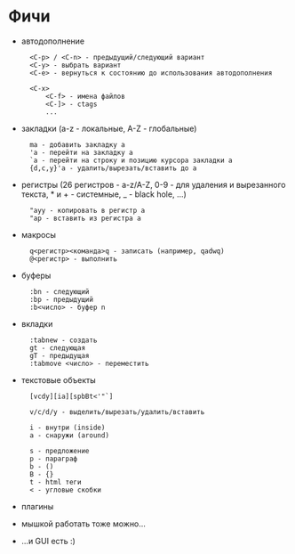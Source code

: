 # Фичи

* автодополнение

        <C-p> / <C-n> - предыдущий/следующий вариант
        <C-y> - выбрать вариант
        <C-e> - вернуться к состоянию до использования автодополнения

        <C-x>
            <C-f> - имена файлов
            <C-]> - сtags
            ...

* закладки (a-z - локальные, A-Z - глобальные)

        ma - добавить закладку a
        'a - перейти на закладку a
        `a - перейти на строку и позицию курсора закладки a
        {d,c,y}'a - удалить/вырезать/вставить до a

* регистры (26 регистров - a-z/A-Z, 0-9 - для удаления и вырезанного текста, * и + - системные, _ - black hole, ...)

        "ayy - копировать в регистр a
        "ap - вставить из регистра a

* макросы

        q<регистр><команда>q - записать (например, qadwq)
        @<регистр> - выполнить

* буферы

        :bn - следующий
        :bp - предыдущий
        :b<число> - буфер n

* вкладки

        :tabnew - создать
        gt - следующая
        gT - предыдущая
        :tabmove <число> - переместить

* текстовые объекты

        [vcdy][ia][spbBt<'"`]

        v/c/d/y - выделить/вырезать/удалить/вставить

        i - внутри (inside)
        a - снаружи (around)

        s - предложение
        p - параграф
        b - ()
        B - {}
        t - html теги
        < - угловые скобки

* плагины

* мышкой работать тоже можно...

* ...и GUI есть :)
